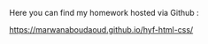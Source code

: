 
Here you can find my homework hosted via Github :


https://marwanaboudaoud.github.io/hyf-html-css/
